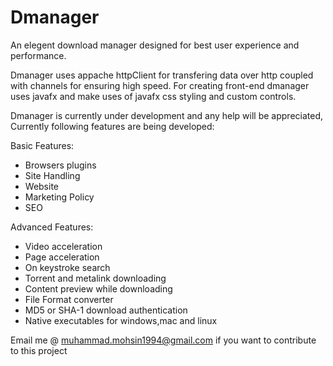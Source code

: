 Dmanager
========
An elegent download manager designed for best user experience and performance.

Dmanager uses appache httpClient for transfering data over http coupled with channels for ensuring high speed.
For creating  front-end dmanager uses javafx and make uses of javafx css styling and custom controls.

Dmanager is currently under development and any help will be appreciated, Currently following features are being developed:

Basic Features:
- Browsers plugins
- Site Handling
- Website
- Marketing Policy
- SEO

Advanced Features:
- Video acceleration 
- Page acceleration
- On keystroke search
- Torrent and metalink downloading
- Content preview while downloading
- File Format converter
- MD5 or SHA-1 download authentication
- Native executables for windows,mac and linux

Email me @ muhammad.mohsin1994@gmail.com if you want to contribute to this project
